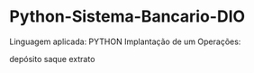 # Python-Sistema-Bancario-DIO

Linguagem aplicada: PYTHON
Implantação de um Operações:

depósito
saque
extrato
